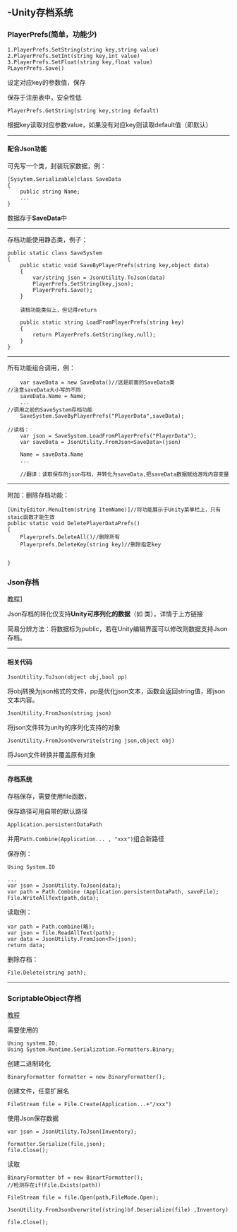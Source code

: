 ## -Unity存档系统

### PlayerPrefs(简单，功能少)

```
1.PlayerPrefs.SetString(string key,string value)
2.PlayerPrefs.SetInt(string key,int value)
3.PlayerPrefs.SetFloat(string key,float value)
PLayerPrefs.Save()
```

设定对应key的参数值，保存

保存于注册表中，安全性低

```
PlayerPrefs.GetString(string key,string default)
```

根据key读取对应参数value，如果没有对应key则读取default值（即默认）

---

#### 配合Json功能

可先写一个类，封装玩家数据，例：

```
[Sysytem.Serializable]class SaveData
{
	public string Name;
	...
}
```

数据存于**SaveData**中

---

存档功能使用静态类，例子： 

```
public static class SaveSystem
{
	public static void SaveByPlayerPrefs(string key,object data)
	{
		var/string json = JsonUtility.ToJson(data)
		PlayerPrefs.SetString(key,json);
		PlayerPrefs.Save();
	}
	
	读档功能类似上，但记得return
	
	public static string LoadFromPlayerPrefs(string key)
	{
		return PlayerPrefs.GetString(key,null);
	}
}
```

---

所有功能组合调用，例：

```
	var saveData = new SaveData()//这是前面的SaveData类
//注意saveData大小写的不同
	saveData.Name = Name;
	...
//调用之前的SaveSystem存档功能
	SaveSystem.SaveByPlayerPrefs("PlayerData",saveData);

//读档：
	var json = SaveSystem.LoadFromPlayerPrefs("PlayerData");
	var saveData = JsonUtility.FromJson<SaveData>(json)
	
	Name = saveData.Name
	...
	
	//翻译：读取保存的json存档，并转化为saveData,把saveData数据赋给游戏内容变量
```

----

附加：删除存档功能：

```
[UnityEditor.MenuItem(string ItemName)]//将功能展示于Unity菜单栏上，只有staic函数才能生效
public static void DeletePlayerDataPrefs()
{
	Playerprefs.DeleteAll()//删除所有
	Playerprefs.DeleteKey(string key)//删除指定key
	
	
}
```

### Json存档

[教程1](https://www.bilibili.com/video/BV1Cb4y1b71G?spm_id_from=333.999.0.0 "Json存档教程1")

Json存档的转化仅支持**Unity可序列化的数据**（如 类），详情于上方链接

简易分辨方法：将数据标为public，若在Unity编辑界面可以修改则数据支持Json存档。

---

#### 相关代码

```
JsonUtility.ToJson(object obj,bool pp)
```

将obj转换为json格式的文件，pp是优化json文本，函数会返回string值，即json文本内容。



```
JsonUtility.FromJson(string json)
```

将json文件转为unity的序列化支持的对象



```
JsonUtility.FromJsonOverwrite(string json,object obj)
```

将Json文件转换并覆盖原有对象

---

#### 存档系统

存档保存，需要使用file函数，

保存路径可用自带的默认路径

`Application.persistentDataPath`

并用`Path.Combine(Application... , "xxx")`组合新路径

保存例：

```
Using System.IO

...
var json = JsonUtility.ToJson(data);
var path = Path.Combine (Application.persistentDataPath, saveFile);
File.WriteAllText(path,data);

```



读取例：

```
var path = Path.combine(略);
var json = file.ReadAllText(path);
var data = JsonUtility.FromJson<T>(json);
return data;
```



删除存档：

```
File.Delete(string path);
```

---



### ScriptableObject存档

[教程](https://www.bilibili.com/video/BV1CJ41157DR?spm_id_from=333.999.0.0 "麦扣的存档教程")

需要使用的

```
Using system.IO;
Using System.Runtime.Serialization.Formatters.Binary;
```

创建二进制转化

`BinaryFormatter formatter = new BinaryFormatter();`



创建文件，任意扩展名

`FileStream file = File.Create(Application...+"/xxx")`



使用Json保存数据

```
var json = JsonUtility.ToJson(Inventory);

formatter.Serialize(file,json);
file.Close();
```



读取

```
BinaryFormatter bf = new BinartFormatter();
//检测存在if(File.Exists(path))

FileStream file = file.Open(path,FileMode.Open);

JsonUtility.FromJsonOverwrite((string)bf.Deserialize(file) ,Inventory)

file.Close();
```



